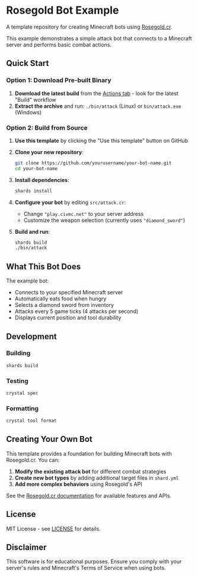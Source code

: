 # Rosegold Bot Example

A template repository for creating Minecraft bots using [Rosegold.cr](https://github.com/RosegoldMC/rosegold.cr).

This example demonstrates a simple attack bot that connects to a Minecraft server and performs basic combat actions.

## Quick Start

### Option 1: Download Pre-built Binary
1. **Download the latest build** from the [Actions tab](https://github.com/RosegoldMC/example/actions) - look for the latest "Build" workflow
2. **Extract the archive** and run: `./bin/attack` (Linux) or `bin/attack.exe` (Windows)

### Option 2: Build from Source
1. **Use this template** by clicking the "Use this template" button on GitHub
2. **Clone your new repository**:
   ```bash
   git clone https://github.com/yourusername/your-bot-name.git
   cd your-bot-name
   ```

3. **Install dependencies**:
   ```bash
   shards install
   ```

4. **Configure your bot** by editing `src/attack.cr`:
   - Change `"play.civmc.net"` to your server address
   - Customize the weapon selection (currently uses `"diamond_sword"`)

5. **Build and run**:
   ```bash
   shards build
   ./bin/attack
   ```

## What This Bot Does

The example bot:
- Connects to your specified Minecraft server
- Automatically eats food when hungry
- Selects a diamond sword from inventory
- Attacks every 5 game ticks (4 attacks per second)
- Displays current position and tool durability

## Development

### Building
```bash
shards build
```

### Testing
```bash
crystal spec
```

### Formatting
```bash
crystal tool format
```

## Creating Your Own Bot

This template provides a foundation for building Minecraft bots with Rosegold.cr. You can:

1. **Modify the existing attack bot** for different combat strategies
2. **Create new bot types** by adding additional target files in `shard.yml`
3. **Add more complex behaviors** using Rosegold's API

See the [Rosegold.cr documentation](https://github.com/RosegoldMC/rosegold.cr) for available features and APIs.

## License

MIT License - see [LICENSE](LICENSE) for details.

## Disclaimer

This software is for educational purposes. Ensure you comply with your server's rules and Minecraft's Terms of Service when using bots.

